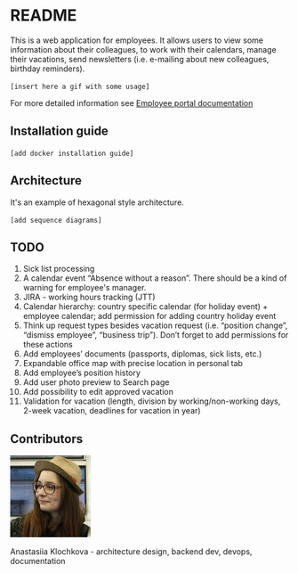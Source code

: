 # README

This is a web application for employees. It allows users to view some information about their colleagues, to work with their calendars, manage their vacations, send newsletters \(i.e. e-mailing about new colleagues, birthday reminders\).

`[insert here a gif with some usage]`

For more detailed information see [Employee portal documentation](https://anastaklo.gitbook.io/employee-portal/)

## Installation guide

`[add docker installation guide]`

## Architecture

It's an example of hexagonal style architecture.

`[add sequence diagrams]`

## **TODO**

1. Sick list processing
2. A calendar event “Absence without a reason”. There should be a kind of warning for employee's manager.
3. JIRA - working hours tracking \(JTT\)
4. Calendar hierarchy: country specific calendar \(for holiday event\) + employee calendar; add permission for adding country holiday event
5. Think up request types besides vacation request \(i.e. “position change”, “dismiss employee”, “business trip”\). Don’t forget to add permissions for these actions
6. Add employees’ documents \(passports, diplomas, sick lists, etc.\)
7. Expandable office map with precise location in personal tab
8. Add employee’s position history
9. Add user photo preview to Search page
10. Add possibility to edit approved vacation
11. Validation for vacation \(length, division by working/non-working days, 2-week vacation, deadlines for vacation in year\)

## Contributors

![](documentation/.gitbook/assets/ak.png)

Anastasiia Klochkova - architecture design, backend dev, devops, documentation

